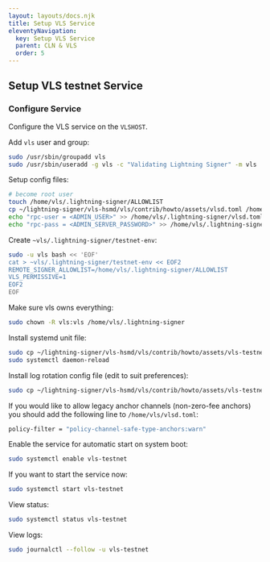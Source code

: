 ```yaml
---
layout: layouts/docs.njk
title: Setup VLS Service
eleventyNavigation:
  key: Setup VLS Service
  parent: CLN & VLS
  order: 5
---
```


## Setup VLS testnet Service

### Configure Service

Configure the VLS service on the `VLSHOST`.

Add `vls` user and group:
```bash
sudo /usr/sbin/groupadd vls
sudo /usr/sbin/useradd -g vls -c "Validating Lightning Signer" -m vls
```

Setup config files:
```bash
# become root user
touch /home/vls/.lightning-signer/ALLOWLIST
cp ~/lightning-signer/vls-hsmd/vls/contrib/howto/assets/vlsd.toml /home/vls/.lightning-signer/vlsd.toml
echo "rpc-user = <ADMIN_USER>" >> /home/vls/.lightning-signer/vlsd.toml
echo "rpc-pass = <ADMIN_SERVER_PASSWORD>" >> /home/vls/.lightning-signer/vlsd.toml
```

Create `~vls/.lightning-signer/testnet-env`:
```bash
sudo -u vls bash << 'EOF'
cat > ~vls/.lightning-signer/testnet-env << EOF2
REMOTE_SIGNER_ALLOWLIST=/home/vls/.lightning-signer/ALLOWLIST
VLS_PERMISSIVE=1
EOF2
EOF
```

Make sure vls owns everything:
```bash
sudo chown -R vls:vls /home/vls/.lightning-signer
```

Install systemd unit file:
```bash
sudo cp ~/lightning-signer/vls-hsmd/vls/contrib/howto/assets/vls-testnet.service /etc/systemd/system/
sudo systemctl daemon-reload
```

Install log rotation config file (edit to suit preferences):
```bash
sudo cp ~/lightning-signer/vls-hsmd/vls/contrib/howto/assets/vls-testnet.logrotate /etc/logrotate.d/vls-testnet
```

If you would like to allow legacy anchor channels (non-zero-fee anchors) you should
add the following line to `/home/vls/vlsd.toml`:
```bash
policy-filter = "policy-channel-safe-type-anchors:warn"
```

Enable the  service for automatic start on system boot:
```bash
sudo systemctl enable vls-testnet
```

If you want to start the service now:
```bash
sudo systemctl start vls-testnet
```

View status:
```bash
sudo systemctl status vls-testnet
```

View logs:
```bash
sudo journalctl --follow -u vls-testnet
```

